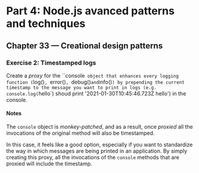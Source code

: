 # Part 4: Node.js avanced patterns and techniques
## Chapter 33 &mdash; Creational design patterns
### Exercise 2: Timestamped logs
Create a *proxy* for the ``console` object that enhances every logging function (`log()`, `error()`, `debug()` and `info()`) by prepending the current timestamp to the message you want to print in logs (e.g. console.log(`hello`) shoud print '2021-01-30T10:45:46.723Z hello') in the console.

#### Notes
The `console` object is *monkey-patched*, and as a result, once *proxied* all the invocations of the original method will also be timestamped.

In this case, it feels like a good option, especially if you want to standardize the way in which messages are being printed in an application. By simply creating this proxy, all the invocations of the `console` methods that are proxied will include the timestamp.